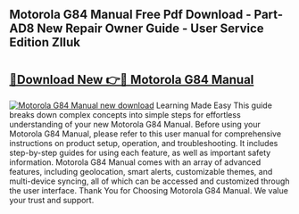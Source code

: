 ## Motorola G84 Manual Free Pdf Download - Part-AD8 New Repair Owner Guide - User Service Edition ZIIuk

# <h2><a href="http://cf29602.oget.top/?id=Motorola+G84+Manual">🔗Download New 👉🔴 Motorola G84 Manual</a></h2>

[![Motorola G84 Manual new download](https://i.imgur.com/5g1atiW.png)](http://cf29602.oget.top/?id=Motorola+G84+Manual)
Learning Made Easy This guide breaks down complex concepts into simple steps for effortless understanding of your new Motorola G84 Manual. Before using your Motorola G84 Manual, please refer to this user manual for comprehensive instructions on product setup, operation, and troubleshooting. It includes step-by-step guides for using each feature, as well as important safety information. Motorola G84 Manual comes with an array of advanced features, including geolocation, smart alerts, customizable themes, and multi-device syncing, all of which can be accessed and customized through the user interface. Thank You for Choosing Motorola G84 Manual. We value your trust and support.
